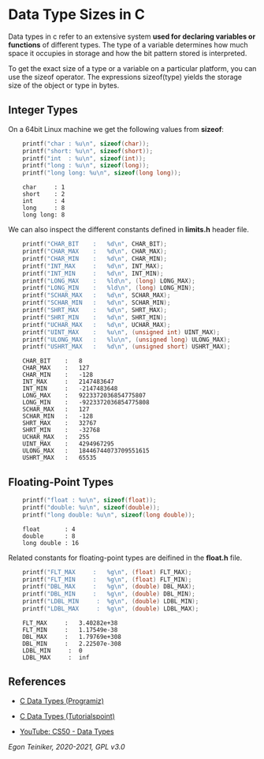 # Data Type Sizes in C

Data types in c refer to an extensive system **used for declaring variables or functions** 
of different types. 
The type of a variable determines how much space it occupies in storage and how the bit 
pattern stored is interpreted.

To get the exact size of a type or a variable on a particular platform, you can use the sizeof operator. The expressions sizeof(type) yields the storage size of the object or type in bytes.


## Integer Types 

On a 64bit Linux machine we get the following values from **sizeof**:

```C
    printf("char : %u\n", sizeof(char)); 
    printf("short: %u\n", sizeof(short)); 
    printf("int  : %u\n", sizeof(int)); 
    printf("long : %u\n", sizeof(long)); 
    printf("long long: %u\n", sizeof(long long));
```

```
    char     : 1
    short    : 2
    int      : 4
    long     : 8
    long long: 8
```

We can also inspect the different constants defined in **limits.h** header file.

```C
    printf("CHAR_BIT    :   %d\n", CHAR_BIT);
    printf("CHAR_MAX    :   %d\n", CHAR_MAX);
    printf("CHAR_MIN    :   %d\n", CHAR_MIN);
    printf("INT_MAX     :   %d\n", INT_MAX);
    printf("INT_MIN     :   %d\n", INT_MIN);
    printf("LONG_MAX    :   %ld\n", (long) LONG_MAX);
    printf("LONG_MIN    :   %ld\n", (long) LONG_MIN);
    printf("SCHAR_MAX   :   %d\n", SCHAR_MAX);
    printf("SCHAR_MIN   :   %d\n", SCHAR_MIN);
    printf("SHRT_MAX    :   %d\n", SHRT_MAX);
    printf("SHRT_MIN    :   %d\n", SHRT_MIN);
    printf("UCHAR_MAX   :   %d\n", UCHAR_MAX);
    printf("UINT_MAX    :   %u\n", (unsigned int) UINT_MAX);
    printf("ULONG_MAX   :   %lu\n", (unsigned long) ULONG_MAX);
    printf("USHRT_MAX   :   %d\n", (unsigned short) USHRT_MAX);
```

```
    CHAR_BIT    :   8
    CHAR_MAX    :   127
    CHAR_MIN    :   -128
    INT_MAX     :   2147483647
    INT_MIN     :   -2147483648
    LONG_MAX    :   9223372036854775807
    LONG_MIN    :   -9223372036854775808
    SCHAR_MAX   :   127
    SCHAR_MIN   :   -128
    SHRT_MAX    :   32767
    SHRT_MIN    :   -32768
    UCHAR_MAX   :   255
    UINT_MAX    :   4294967295
    ULONG_MAX   :   18446744073709551615
    USHRT_MAX   :   65535
```

## Floating-Point Types

```C
    printf("float : %u\n", sizeof(float)); 
    printf("double: %u\n", sizeof(double)); 
    printf("long double: %u\n", sizeof(long double));
```

```
    float       : 4
    double      : 8
    long double : 16
```

Related constants for floating-point types are deifined in the **float.h** file.
```C
    printf("FLT_MAX     :   %g\n", (float) FLT_MAX);
    printf("FLT_MIN     :   %g\n", (float) FLT_MIN);
    printf("DBL_MAX     :   %g\n", (double) DBL_MAX);
    printf("DBL_MIN     :   %g\n", (double) DBL_MIN);
    printf("LDBL_MIN     :  %g\n", (double) LDBL_MIN);
    printf("LDBL_MAX     :  %g\n", (double) LDBL_MAX);
```

```
    FLT_MAX     :   3.40282e+38
    FLT_MIN     :   1.17549e-38
    DBL_MAX     :   1.79769e+308
    DBL_MIN     :   2.22507e-308
    LDBL_MIN     :  0
    LDBL_MAX     :  inf
```


## References
* [C Data Types (Programiz)](https://www.programiz.com/c-programming/c-data-types)

* [C Data Types (Tutorialspoint)](https://www.tutorialspoint.com/cprogramming/c_data_types.htm)

* [YouTube: CS50 - Data Types](https://youtu.be/Fc9htmvVZ9U)

*Egon Teiniker, 2020-2021, GPL v3.0*
